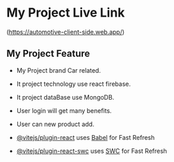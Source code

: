 # My Project Live Link 
(https://automotive-client-side.web.app/)
## My Project Feature 
- My Project brand Car related.
- It project technology use react firebase. 
- It project dataBase use MongoDB.
- User login will get many benefits.
- User can new product add.




- [@vitejs/plugin-react](https://github.com/vitejs/vite-plugin-react/blob/main/packages/plugin-react/README.md) uses [Babel](https://babeljs.io/) for Fast Refresh
- [@vitejs/plugin-react-swc](https://github.com/vitejs/vite-plugin-react-swc) uses [SWC](https://swc.rs/) for Fast Refresh
